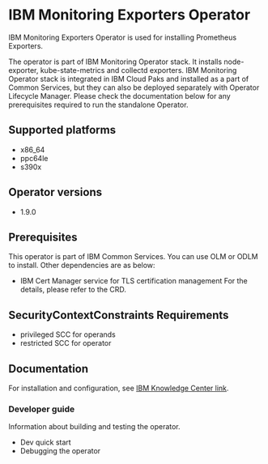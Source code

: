 # IBM Monitoring Exporters Operator

IBM Monitoring Exporters Operator is used for installing Prometheus Exporters.

The operator is part of IBM Monitoring Operator stack. It installs node-exporter, kube-state-metrics and collectd exporters. IBM Monitoring Operator stack is integrated in IBM Cloud Paks and installed as a part of Common Services, but they can also be deployed separately with Operator Lifecycle Manager. Please check the documentation below for any prerequisites required to run the standalone Operator.

## Supported platforms

- x86_64
- ppc64le
- s390x

## Operator versions

- 1.9.0

## Prerequisites

This operator is part of IBM Common Services. You can use OLM or ODLM to install. Other dependencies are as below:

- IBM Cert Manager service for TLS certification management
For the details, please refer to the CRD.

## SecurityContextConstraints Requirements

- privileged SCC for operands
- restricted SCC for operator

## Documentation

For installation and configuration, see [IBM Knowledge Center link](http://ibm.biz/cpcsdocs).

### Developer guide

Information about building and testing the operator.
- Dev quick start
- Debugging the operator

